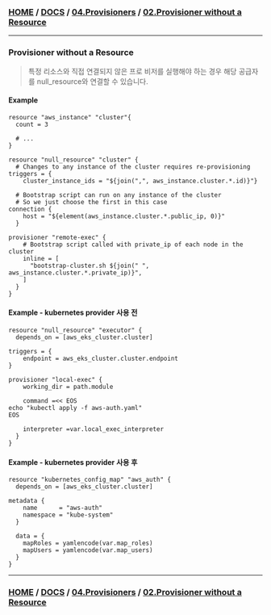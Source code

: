 ### [HOME](https://github.com/EstebanHan/Terraform-Workshop/blob/main/README.md) / [DOCS](https://github.com/EstebanHan/Terraform-Workshop/blob/main/DOCS/README.md) / [04.Provisioners](https://github.com/EstebanHan/Terraform-Workshop/blob/main/DOCS/04_Provisioners/README.md) / [02.Provisioner without a Resource](https://github.com/EstebanHan/Terraform-Workshop/blob/main/DOCS/04_Provisioners/02_Provisioner_without_a_Resource/README.md)
-----



### Provisioner without a Resource

> 특정 리소스와 직접 연결되지 않은 프로 비저를 실행해야 하는 경우 해당 공급자를 null_resource와 연결할 수 있습니다.

#### Example

```hcl  
resource "aws_instance" "cluster"{     
  count = 3    
      
  # ...     
}     
     
resource "null_resource" "cluster" {     
  # Changes to any instance of the cluster requires re-provisioning     
triggers = {     
    cluster_instance_ids = "${join(",", aws_instance.cluster.*.id)}"}    
          
  # Bootstrap script can run on any instance of the cluster     
  # So we just choose the first in this case     
connection {     
    host = "${element(aws_instance.cluster.*.public_ip, 0)}"     
  }     
     
provisioner "remote-exec" {     
    # Bootstrap script called with private_ip of each node in the cluster     
    inline = [     
      "bootstrap-cluster.sh ${join(" ", aws_instance.cluster.*.private_ip)}",     
    ]     
  }     
}
```

#### Example - kubernetes provider 사용 전

```hcl 
resource "null_resource" "executor" {     
  depends_on = [aws_eks_cluster.cluster]     
     
triggers = {          
    endpoint = aws_eks_cluster.cluster.endpoint     
}
          
provisioner "local-exec" {     
    working_dir = path.module     
         
    command =<< EOS     
echo "kubectl apply -f aws-auth.yaml"     
EOS
     
    interpreter =var.local_exec_interpreter     
  }
}
```

#### Example - kubernetes provider 사용 후

```hcl
resource "kubernetes_config_map" "aws_auth" {     
  depends_on = [aws_eks_cluster.cluster]     
     
metadata {     
    name      = "aws-auth"     
    namespace = "kube-system"     
  }
     
  data = {     
    mapRoles = yamlencode(var.map_roles)     
    mapUsers = yamlencode(var.map_users)     
  }
}
```

-----
### [HOME](https://github.com/EstebanHan/Terraform-Workshop/blob/main/README.md) / [DOCS](https://github.com/EstebanHan/Terraform-Workshop/blob/main/DOCS/README.md) / [04.Provisioners](https://github.com/EstebanHan/Terraform-Workshop/blob/main/DOCS/04_Provisioners/README.md) / [02.Provisioner without a Resource](https://github.com/EstebanHan/Terraform-Workshop/blob/main/DOCS/04_Provisioners/02_Provisioner_without_a_Resource/README.md)
